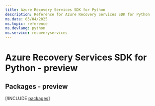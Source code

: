 ```yaml
---
title: Azure Recovery Services SDK for Python
description: Reference for Azure Recovery Services SDK for Python
ms.date: 03/04/2025
ms.topic: reference
ms.devlang: python
ms.service: recoveryservices
---
```

# Azure Recovery Services SDK for Python - preview
## Packages - preview
[!INCLUDE [packages](recovery-services-index.md)]